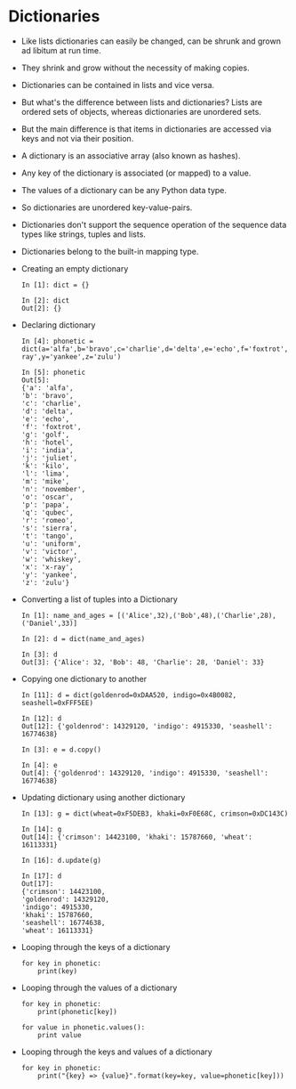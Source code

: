 # Dictionaries

- Like lists dictionaries can easily be changed, can be shrunk and grown ad libitum at run time.
- They shrink and grow without the necessity of making copies.
- Dictionaries can be contained in lists and vice versa.
- But what's the difference between lists and dictionaries? Lists are ordered sets of objects, whereas dictionaries are unordered sets.
- But the main difference is that items in dictionaries are accessed via keys and not via their position.
- A dictionary is an associative array (also known as hashes).
- Any key of the dictionary is associated (or mapped) to a value.
- The values of a dictionary can be any Python data type.
- So dictionaries are unordered key-value-pairs. 
- Dictionaries don't support the sequence operation of the sequence data types like strings, tuples and lists.
- Dictionaries belong to the built-in mapping type.

- Creating an empty dictionary

	```
	In [1]: dict = {}
	
	In [2]: dict
	Out[2]: {}
	```

- Declaring dictionary

	```
	In [4]: phonetic = dict(a='alfa',b='bravo',c='charlie',d='delta',e='echo',f='foxtrot',g='golf',h='hotel',i='india',j='juliet',k='kilo',l='lima',m='mike',n='november',o='oscar',p='papa',q='qubec',r='romeo',s='sierra',t='tango',u='uniform',v='victor',w='whiskey',x='x-ray',y='yankee',z='zulu')

	In [5]: phonetic
	Out[5]: 
	{'a': 'alfa',
	'b': 'bravo',
	'c': 'charlie',
	'd': 'delta',
	'e': 'echo',
	'f': 'foxtrot',
	'g': 'golf',
	'h': 'hotel',
	'i': 'india',
	'j': 'juliet',
	'k': 'kilo',
	'l': 'lima',
	'm': 'mike',
	'n': 'november',
	'o': 'oscar',
	'p': 'papa',
	'q': 'qubec',
	'r': 'romeo',
	's': 'sierra',
	't': 'tango',
	'u': 'uniform',
	'v': 'victor',
	'w': 'whiskey',
	'x': 'x-ray',
	'y': 'yankee',
	'z': 'zulu'}
	```
	
- Converting a list of tuples into a Dictionary

	```
	In [1]: name_and_ages = [('Alice',32),('Bob',48),('Charlie',28),('Daniel',33)]

	In [2]: d = dict(name_and_ages)
	
	In [3]: d
	Out[3]: {'Alice': 32, 'Bob': 48, 'Charlie': 28, 'Daniel': 33}
	
	```
	
- Copying one dictionary to another

	```
	In [11]: d = dict(goldenrod=0xDAA520, indigo=0x4B0082, seashell=0xFFF5EE)
	
	In [12]: d
	Out[12]: {'goldenrod': 14329120, 'indigo': 4915330, 'seashell': 16774638}
	
	In [3]: e = d.copy()
	
	In [4]: e
	Out[4]: {'goldenrod': 14329120, 'indigo': 4915330, 'seashell': 16774638}
	```
	
- Updating dictionary using another dictionary

	```
	In [13]: g = dict(wheat=0xF5DEB3, khaki=0xF0E68C, crimson=0xDC143C)

	In [14]: g
	Out[14]: {'crimson': 14423100, 'khaki': 15787660, 'wheat': 16113331}
	
	In [16]: d.update(g)

	In [17]: d
	Out[17]: 
	{'crimson': 14423100,
	'goldenrod': 14329120,
	'indigo': 4915330,
	'khaki': 15787660,
	'seashell': 16774638,
	'wheat': 16113331}
	```

- Looping through the keys of a dictionary

	```
	for key in phonetic:
		print(key)
	```

- Looping through the values of a dictionary

	```
	for key in phonetic:
		print(phonetic[key])
		
	for value in phonetic.values():
		print value
	```
	
- Looping through the keys and values of a dictionary

	```
	for key in phonetic:
		print("{key} => {value}".format(key=key, value=phonetic[key]))
	```